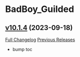 # BadBoy_Guilded

## [v10.1.4](https://github.com/funkydude/BadBoy_Guilded/tree/v10.1.4) (2023-09-18)
[Full Changelog](https://github.com/funkydude/BadBoy_Guilded/compare/v10.1.3...v10.1.4) [Previous Releases](https://github.com/funkydude/BadBoy_Guilded/releases)

- bump toc  
